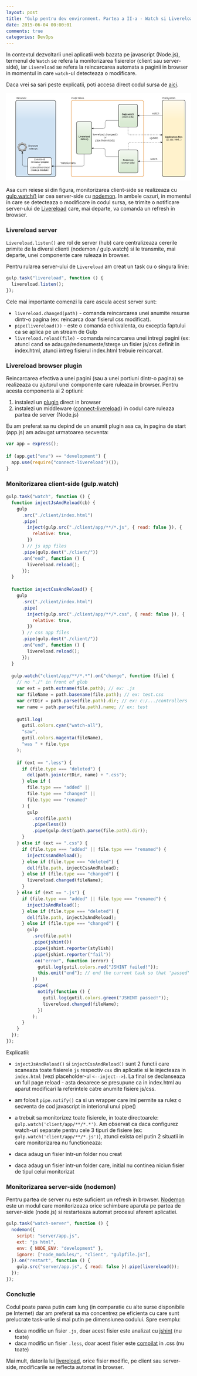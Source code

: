 ```yaml
---
layout: post
title: "Gulp pentru dev environment. Partea a II-a - Watch si Livereload"
date: 2015-06-04 00:00:01
comments: true
categories: DevOps
---
```


In contextul dezvoltarii unei aplicatii web bazata pe javascript (Node.js), termenul de `Watch` se refera la monitorizarea fisierelor (client sau server-side), iar `Livereload` se refera la reincarcarea automata a paginii in browser in momentul in care `watch`-ul detecteaza o modificare.

Daca vrei sa sari peste explicatii, poti accesa direct codul sursa de [aici](https://github.com/lmaran/Gulp-starter/blob/master/gulpfile.js).

![](/assets/images/2015/06-05-gulp_watch_and_livereload.png)

Asa cum reiese si din figura, monitorizarea client-side se realizeaza cu [gulp.watch()](https://github.com/gulpjs/gulp/blob/master/docs/API.md#gulpwatchglob--opts-tasks-or-gulpwatchglob--opts-cb) iar cea server-side cu [nodemon](https://github.com/remy/nodemon). In ambele cazuri, in momentul in care se detecteaza o modificare in codul sursa, se trimite o notificare server-ului de [Livereload](https://github.com/vohof/gulp-livereload) care, mai departe, va comanda un refresh in browser.

### Livereload server

`Livereload.listen()` are rol de server (hub) care centralizeaza cererile primite de la diversi clienti (nodemon / gulp.watch) si le transmite, mai departe, unei componente care ruleaza in browser.

Pentru rularea server-ului de `Livereload` am creat un task cu o singura linie:

```js
gulp.task("livereload", function () {
  livereload.listen();
});
```

Cele mai importante comenzi la care ascula acest server sunt:

- `livereload.changed(path)` - comanda reincarcarea unei anumite resurse dintr-o pagina (ex: reincarca doar fisierul css modificat).
- `pipe(livereload())` - este o comanda echivalenta, cu exceptia faptului ca se aplica pe un stream de Gulp
- `livereload.reload(file)` - comanda reincarcarea unei intregi pagini (ex: atunci cand se adauga/redenumeste/sterge un fisier js/css definit in index.html, atunci intreg fisierul index.html trebuie reincarcat.

### Livereload browser plugin

Reincarcarea efectiva a unei pagini (sau a unei portiuni dintr-o pagina) se realizeaza cu ajutorul unei componente care ruleaza in browser. Pentru acesta componenta ai 2 optiuni:

1. instalezi un [plugin](http://livereload.com/extensions/) direct in browser
2. instalezi un middleware ([connect-livereload](https://github.com/intesso/connect-livereload)) in codul care ruleaza partea de server (Node.js)

Eu am preferat sa nu depind de un anumit plugin asa ca, in pagina de start (app.js) am adaugat urmatoarea secventa:

```js
var app = express();

if (app.get("env") == "development") {
  app.use(require("connect-livereload")());
}
```

### Monitorizarea client-side (gulp.watch)

```js
gulp.task("watch", function () {
  function injectJsAndReload(cb) {
    gulp
      .src("./client/index.html")
      .pipe(
        inject(gulp.src("./client/app/**/*.js", { read: false }), {
          relative: true,
        })
      ) // js app files
      .pipe(gulp.dest("./client/"))
      .on("end", function () {
        livereload.reload();
      });
  }

  function injectCssAndReload() {
    gulp
      .src("./client/index.html")
      .pipe(
        inject(gulp.src("./client/app/**/*.css", { read: false }), {
          relative: true,
        })
      ) // css app files
      .pipe(gulp.dest("./client/"))
      .on("end", function () {
        livereload.reload();
      });
  }

  gulp.watch("client/app/**/*.*").on("change", function (file) {
    // no "./" in front of glob
    var ext = path.extname(file.path); // ex: .js
    var fileName = path.basename(file.path); // ex: test.css
    var crtDir = path.parse(file.path).dir; // ex: c:/.../controllers
    var name = path.parse(file.path).name; // ex: test

    gutil.log(
      gutil.colors.cyan("watch-all"),
      "saw",
      gutil.colors.magenta(fileName),
      "was " + file.type
    );

    if (ext == ".less") {
      if (file.type === "deleted") {
        del(path.join(crtDir, name) + ".css");
      } else if (
        file.type === "added" ||
        file.type === "changed" ||
        file.type === "renamed"
      ) {
        gulp
          .src(file.path)
          .pipe(less())
          .pipe(gulp.dest(path.parse(file.path).dir));
      }
    } else if (ext == ".css") {
      if (file.type === "added" || file.type === "renamed") {
        injectCssAndReload();
      } else if (file.type === "deleted") {
        del(file.path, injectCssAndReload);
      } else if (file.type === "changed") {
        livereload.changed(fileName);
      }
    } else if (ext == ".js") {
      if (file.type === "added" || file.type === "renamed") {
        injectJsAndReload();
      } else if (file.type === "deleted") {
        del(file.path, injectJsAndReload);
      } else if (file.type === "changed") {
        gulp
          .src(file.path)
          .pipe(jshint())
          .pipe(jshint.reporter(stylish))
          .pipe(jshint.reporter("fail"))
          .on("error", function (error) {
            gutil.log(gutil.colors.red("JSHINT failed!"));
            this.emit("end"); // end the current task so that 'passed' msg is no longer displayed
          })
          .pipe(
            notify(function () {
              gutil.log(gutil.colors.green("JSHINT passed!"));
              livereload.changed(fileName);
            })
          );
      }
    }
  });
});
```

Explicatii:

- `injectJsAndReload()` si `injectCssAndReload()` sunt 2 functii care scaneaza toate fisierele `js` respectiv `css` din aplicatie si le injecteaza in `index.html` (vezi placeholder-ul `<--inject-->`). La final se declanseaza un full page reload - asta deoarece se presupune ca in index.html au aparut modificari la referintele catre anumite fisiere js/css.
- am folosit `pipe.notify()` ca si un wrapper care imi permite sa rulez o secventa de cod javascript in interiorul unui pipe()
- a trebuit sa monitorizez toate fisierele, in toate directoarele: `gulp.watch('client/app/**/*.*')`. Am observat ca daca configurez watch-uri separate pentru cele 3 tipuri de fisiere (ex: `gulp.watch('client/app/**/*.js')`), atunci exista cel putin 2 situatii in care monitorizarea nu functioneaza:

- daca adaug un fisier intr-un folder nou creat
- daca adaug un fisier intr-un folder care, initial nu continea niciun fisier de tipul celui monitorizat

### Monitorizarea server-side (nodemon)

Pentru partea de server nu este suficient un refresh in browser. [Nodemon](https://github.com/remy/nodemon) este un modul care monitorizeaza orice schimbare aparuta pe partea de server-side (node.js) si restarteaza automat procesul aferent aplicatiei.

```js
gulp.task("watch-server", function () {
  nodemon({
    script: "server/app.js",
    ext: "js html",
    env: { NODE_ENV: "development" },
    ignore: ["node_modules/", "client", "gulpfile.js"],
  }).on("restart", function () {
    gulp.src("server/app.js", { read: false }).pipe(livereload());
  });
});
```

### Concluzie

Codul poate parea putin cam lung (in comparatie cu alte surse disponibile pe Internet) dar am preferat sa ma concentrez pe eficienta cu care sunt prelucrate task-urile si mai putin pe dimensiunea codului. Spre exemplu:

- daca modific un fisier `.js`, doar acest fisier este analizat cu [jshint](https://github.com/spalger/gulp-jshint) (nu toate)
- daca modific un fisier `.less`, doar acest fisier este [compilat](https://github.com/plus3network/gulp-less) in .css (nu toate)

Mai mult, datorila lui [livereload](https://github.com/vohof/gulp-livereload), orice fisier modific, pe client sau server-side, modificarile se reflecta automat in browser.
